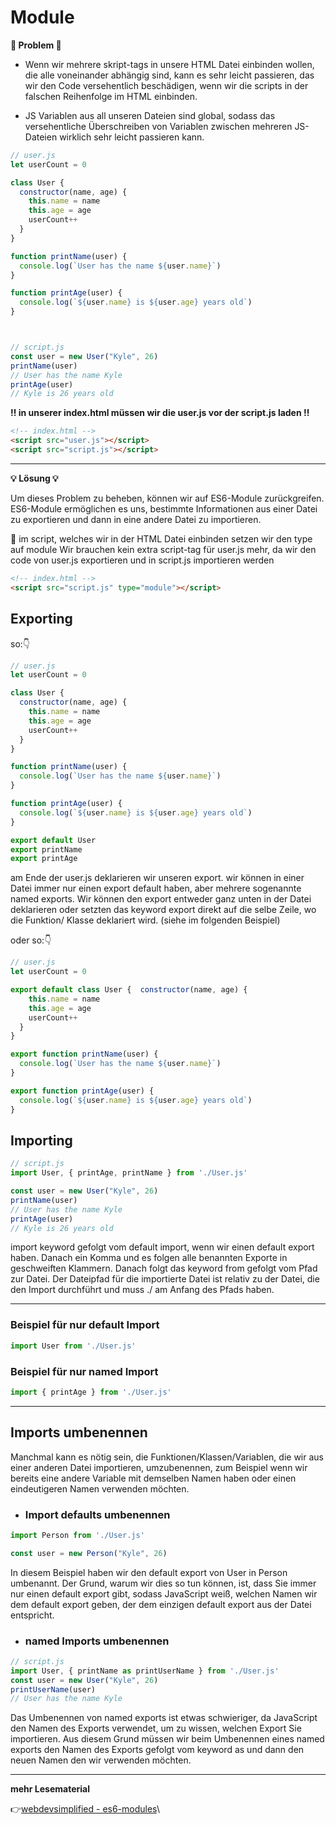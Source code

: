 # Module

**:exploding_head: Problem :exploding_head:**

- Wenn wir mehrere skript-tags in unsere HTML Datei einbinden wollen, die alle voneinander abhängig sind, kann es sehr leicht passieren, das wir den Code versehentlich beschädigen, wenn wir die scripts in der falschen Reihenfolge im HTML einbinden. 


- JS Variablen aus all unseren Dateien sind global, sodass das versehentliche Überschreiben von Variablen zwischen mehreren JS-Dateien wirklich sehr leicht passieren kann. 

```javascript
// user.js
let userCount = 0

class User {
  constructor(name, age) {
    this.name = name
    this.age = age
    userCount++
  }
}

function printName(user) {
  console.log(`User has the name ${user.name}`)
}

function printAge(user) {
  console.log(`${user.name} is ${user.age} years old`)
}



// script.js
const user = new User("Kyle", 26)
printName(user)
// User has the name Kyle
printAge(user)
// Kyle is 26 years old
```

**:bangbang: in unserer index.html müssen wir die user.js vor der script.js laden :bangbang:**

```html
<!-- index.html -->
<script src="user.js"></script>
<script src="script.js"></script>
```
---

**:bulb: Lösung :bulb:**

Um dieses Problem zu beheben, können wir auf ES6-Module zurückgreifen. ES6-Module ermöglichen es uns, bestimmte Informationen aus einer Datei zu exportieren und dann in eine andere Datei zu importieren.

:red_circle: im script, welches wir in der HTML Datei einbinden setzen wir den type auf module
Wir brauchen kein extra script-tag für user.js mehr, da wir den code von user.js exportieren und in script.js importieren werden

```html
<!-- index.html -->
<script src="script.js" type="module"></script>
```


## Exporting

so::point_down:

```javascript
// user.js
let userCount = 0

class User {
  constructor(name, age) {
    this.name = name
    this.age = age
    userCount++
  }
}

function printName(user) {
  console.log(`User has the name ${user.name}`)
}

function printAge(user) {
  console.log(`${user.name} is ${user.age} years old`)
}

export default User
export printName
export printAge
```
am Ende der user.js deklarieren wir unseren export. wir können in einer Datei immer nur einen export default haben, aber mehrere sogenannte named exports. Wir können den export entweder ganz unten in der Datei deklarieren oder setzten das keyword export direkt auf die selbe Zeile, wo die Funktion/ Klasse deklariert wird. (siehe im folgenden Beispiel)

oder so::point_down:

```javascript
// user.js
let userCount = 0

export default class User {  constructor(name, age) {
    this.name = name
    this.age = age
    userCount++
  }
}

export function printName(user) {
  console.log(`User has the name ${user.name}`)
}

export function printAge(user) {
  console.log(`${user.name} is ${user.age} years old`)
}
```

## Importing

```javascript
// script.js
import User, { printAge, printName } from './User.js'

const user = new User("Kyle", 26)
printName(user)
// User has the name Kyle
printAge(user)
// Kyle is 26 years old
```
import keyword gefolgt vom default import, wenn wir einen default export haben. Danach ein Komma und es folgen alle benannten Exporte in geschweiften Klammern. Danach folgt das keyword from gefolgt vom Pfad zur Datei. Der Dateipfad für die importierte Datei ist relativ zu der Datei, die den Import durchführt und muss ./ am Anfang des Pfads haben.

---
### Beispiel für nur default Import

```javascript
import User from './User.js'
```
### Beispiel für nur named Import

```javascript
import { printAge } from './User.js'
```
---
## Imports umbenennen

Manchmal kann es nötig sein, die Funktionen/Klassen/Variablen, die wir aus einer anderen Datei importieren, umzubenennen, zum Beispiel wenn wir bereits eine andere Variable mit demselben Namen haben oder einen eindeutigeren Namen verwenden möchten. 

- ### Import defaults umbenennen

```javascript
import Person from './User.js'

const user = new Person("Kyle", 26)
```
In diesem Beispiel haben wir den default export von User in Person umbenannt. Der Grund, warum wir dies so tun können, ist, dass Sie immer nur einen default export gibt, sodass JavaScript weiß, welchen Namen wir dem default export geben, der dem einzigen default export aus der Datei entspricht.

- ### named Imports umbenennen

```javascript
// script.js
import User, { printName as printUserName } from './User.js'
const user = new User("Kyle", 26)
printUserName(user)
// User has the name Kyle
```

Das Umbenennen von named exports ist etwas schwieriger, da JavaScript den Namen des Exports verwendet, um zu wissen, welchen Export Sie importieren. Aus diesem Grund müssen wir beim Umbenennen eines named exports den Namen des Exports gefolgt vom keyword as und dann den neuen Namen den wir verwenden möchten.

---

**mehr Lesematerial**

:point_right:[webdevsimplified - es6-modules](https://blog.webdevsimplified.com/2021-11/es6-modules/)\
